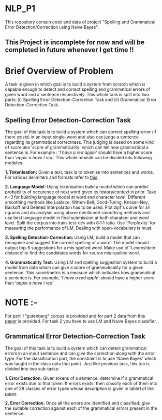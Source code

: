 # NLP_P1
This repository contain code and data of project "Spelling and Grammatical Error Detection/Correction using Naive Bayes".

## This Project is incomplete for now and will be completed in future whenever I get time !!


# Brief Overview of Problem
A task is given in which goal is to build a system from scratch which is capable enough to detect and correct spelling and grammatical errors of given word and a sentence respectively. This whole task is split into two parts: (i) Spelling Error Detection-Correction Task and (ii) Grammatical Error Detection-Correction Task. 

## Spelling Error Detection-Correction Task
The goal of this task is to build a system which can correct spelling-error (if there exists) in an input single-word and also can judge a sentence regarding its grammatical correctness. This judging is based on some kind of score aka 'score of grammaticality' which can tell how grammatical a sentence is. For example : '_I have a red apple_' should have a higher score than '_apple a have I red_'. This whole module can be divided into following modules.

**1. Tokenisation:** Given a text, task is to tokenise into sentences and words. For various delimiters and formats refer to [this](https://www.ibm.com/developerworks/community/blogs/nlp/entry/tokenization?lang=en).

**2. Language Model:** Using tokenisation build a model which can predict probability of occurence of next word given its history/context in prior. Take n=3 for building language model at word and character level. Different smoothing methods like Laplace, Witten-Bell, Good-Turing, Kneser-Ney, Backoff and Deleted Interpolation has to be used. Plot zipf's curve for all ngrams and do analysis using above mentioned smoothing methods and use best language model in final submission at both charatcer and word level. Split the corpus into train-test-dev with 8:1:1 ratio. Use 'Perplexity' for measuring the performance of LM. Dealing with open-vocabulary is must. 

**3. Spelling Detection-Correction:** Using LM, build a model that can recognise and suggest the correct spelling of a word. The model should output top-5 suggestions for a mis-spelled word. Make use of 'Levenshtein distance' to find the candidates words for source mis-spelled word.

**4. Grammaticality Test:** Using LM and spelling suggestion system to build a model from data which can give a score of grammaticality for a given sentence. This score/metric is a measure which indicates how grammatical a sentence is. For example, '_I have a red apple_' should have a higher score than '_apple a have I red_'. 

# NOTE :- 
For part 1 "gutenberg" corpus is provided and for part 2 data from this [paper](https://www.comp.nus.edu.sg/~nlp/conll14st/CoNLLST01.pdf) is provided. For task 2 you have to use LM and Naive Bayes classifier. 

## Grammatical Error Detection-Correction Task
The goal of this task is to build a system which can detect grammatical errors in an input sentence and can give the correction along with the error type. For the classification part, the constraint is to use 'Naive Bayes' which was taught in the class upto that point. Just like previous task, this too is divided into two sub-tasks:

**1. Error Detection:** Given tokens of a sentence, determine if a grammatical error exists due to that token. If errors exists, then classify each of them into one of 28 classes of error types whose description is given in table1 of the [paper](https://www.comp.nus.edu.sg/~nlp/conll14st/CoNLLST01.pdf). 

**2. Error Correction:** Once all the errors are identified and classified, give the suitable correction against each of the grammatical errors present in the sentence. 
